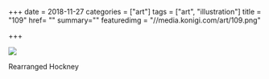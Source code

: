 +++
date = 2018-11-27
categories = ["art"]
tags = ["art", "illustration"]
title = "109"
href= ""
summary=""
featuredimg = "//media.konigi.com/art/109.png"

+++

<img src="//media.konigi.com/art/109.png" />

Rearranged Hockney
